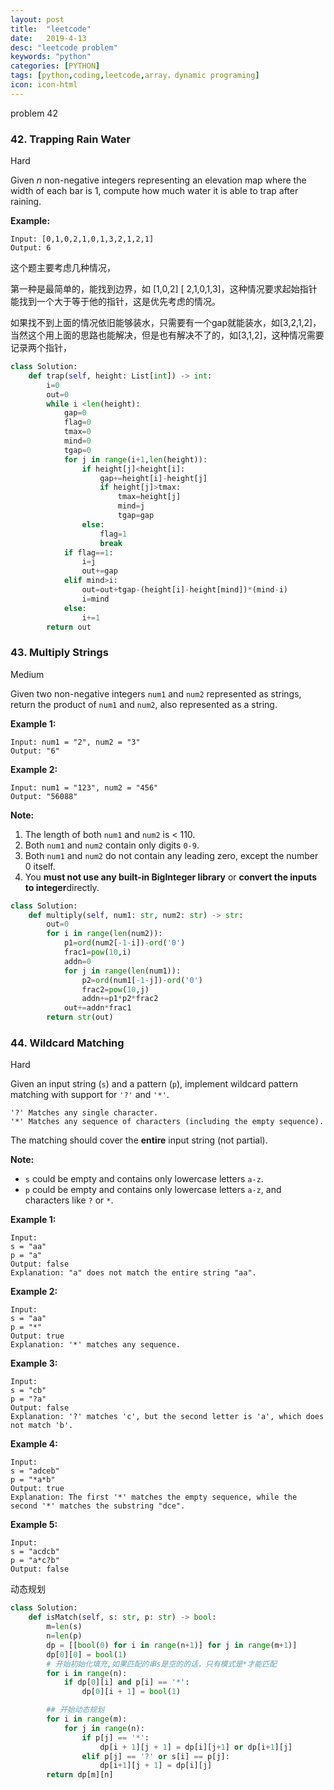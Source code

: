 ```yaml
---
layout: post
title:  "leetcode"
date:   2019-4-13
desc: "leetcode problem"
keywords: "python"
categories: [PYTHON]
tags: [python,coding,leetcode,array，dynamic programing]
icon: icon-html
---
```


problem 42

### 42. Trapping Rain Water

Hard

Given *n* non-negative integers representing an elevation map where the width of each bar is 1, compute how much water it is able to trap after raining.

**Example:**

```
Input: [0,1,0,2,1,0,1,3,2,1,2,1]
Output: 6
```

这个题主要考虑几种情况，

第一种是最简单的，能找到边界，如 [1,0,2] [ 2,1,0,1,3]，这种情况要求起始指针能找到一个大于等于他的指针，这是优先考虑的情况。

如果找不到上面的情况依旧能够装水，只需要有一个gap就能装水，如[3,2,1,2]，当然这个用上面的思路也能解决，但是也有解决不了的，如[3,1,2]，这种情况需要记录两个指针，

```python
class Solution:
    def trap(self, height: List[int]) -> int:
        i=0
        out=0
        while i <len(height):
            gap=0
            flag=0
            tmax=0
            mind=0
            tgap=0
            for j in range(i+1,len(height)):
                if height[j]<height[i]:
                    gap+=height[i]-height[j]
                    if height[j]>tmax:
                        tmax=height[j]
                        mind=j
                        tgap=gap
                else:
                    flag=1
                    break
            if flag==1:
                i=j
                out+=gap
            elif mind>i:
                out=out+tgap-(height[i]-height[mind])*(mind-i)
                i=mind
            else:
                i+=1
        return out
```

### 43. Multiply Strings

Medium

Given two non-negative integers `num1` and `num2` represented as strings, return the product of `num1` and `num2`, also represented as a string.

**Example 1:**

```
Input: num1 = "2", num2 = "3"
Output: "6"
```

**Example 2:**

```
Input: num1 = "123", num2 = "456"
Output: "56088"
```

**Note:**

1. The length of both `num1` and `num2` is < 110.
2. Both `num1` and `num2` contain only digits `0-9`.
3. Both `num1` and `num2` do not contain any leading zero, except the number 0 itself.
4. You **must not use any built-in BigInteger library** or **convert the inputs to integer**directly.

```python
class Solution:
    def multiply(self, num1: str, num2: str) -> str:
        out=0
        for i in range(len(num2)):
            p1=ord(num2[-1-i])-ord('0')
            frac1=pow(10,i)
            addn=0
            for j in range(len(num1)):
                p2=ord(num1[-1-j])-ord('0')
                frac2=pow(10,j)
                addn+=p1*p2*frac2
            out+=addn*frac1
        return str(out)
```



### 44. Wildcard Matching

Hard

Given an input string (`s`) and a pattern (`p`), implement wildcard pattern matching with support for `'?'` and `'*'`.

```
'?' Matches any single character.
'*' Matches any sequence of characters (including the empty sequence).
```

The matching should cover the **entire** input string (not partial).

**Note:**

- `s` could be empty and contains only lowercase letters `a-z`.
- `p` could be empty and contains only lowercase letters `a-z`, and characters like `?` or `*`.

**Example 1:**

```
Input:
s = "aa"
p = "a"
Output: false
Explanation: "a" does not match the entire string "aa".
```

**Example 2:**

```
Input:
s = "aa"
p = "*"
Output: true
Explanation: '*' matches any sequence.
```

**Example 3:**

```
Input:
s = "cb"
p = "?a"
Output: false
Explanation: '?' matches 'c', but the second letter is 'a', which does not match 'b'.
```

**Example 4:**

```
Input:
s = "adceb"
p = "*a*b"
Output: true
Explanation: The first '*' matches the empty sequence, while the second '*' matches the substring "dce".
```

**Example 5:**

```
Input:
s = "acdcb"
p = "a*c?b"
Output: false
```

动态规划

```python
class Solution:
    def isMatch(self, s: str, p: str) -> bool:
        m=len(s)
        n=len(p)
        dp = [[bool(0) for i in range(n+1)] for j in range(m+1)]
        dp[0][0] = bool(1)
        # 开始初始化填充,如果匹配的串s是空的的话，只有模式是*才能匹配
        for i in range(n):
            if dp[0][i] and p[i] == '*':
                dp[0][i + 1] = bool(1)

        ## 开始动态规划
        for i in range(m):
            for j in range(n):
                if p[j] == '*':
                    dp[i + 1][j + 1] = dp[i][j+1] or dp[i+1][j]
                elif p[j] == '?' or s[i] == p[j]:
                    dp[i+1][j + 1] = dp[i][j]
        return dp[m][n]
```

